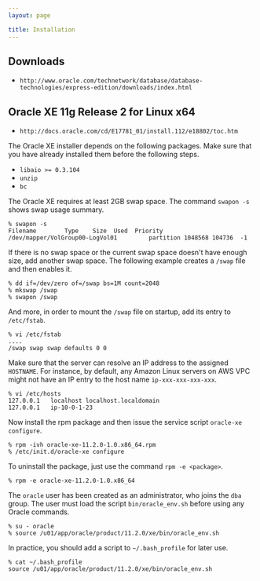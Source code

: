 ```yaml
---
layout: page

title: Installation
---
```


## Downloads

* `http://www.oracle.com/technetwork/database/database-technologies/express-edition/downloads/index.html`

## Oracle XE 11g Release 2 for Linux x64

* `http://docs.oracle.com/cd/E17781_01/install.112/e18802/toc.htm`

The Oracle XE installer depends on the following packages. Make sure that you have already installed them before the following steps.

* `libaio >= 0.3.104`
* `unzip`
* `bc`

The Oracle XE requires at least 2GB swap space. The command `swapon -s` shows swap usage summary.

    % swapon -s
    Filename        Type    Size  Used  Priority
    /dev/mapper/VolGroup00-LogVol01         partition 1048568 104736  -1

If there is no swap space or the current swap space doesn't have enough size, add another swap space. The following example creates a `/swap` file and then enables it.

    % dd if=/dev/zero of=/swap bs=1M count=2048
    % mkswap /swap
    % swapon /swap

And more, in order to mount the `/swap` file on startup, add its entry to `/etc/fstab`.

    % vi /etc/fstab
    ....
    /swap swap swap defaults 0 0

Make sure that the server can resolve an IP address to the assigned `HOSTNAME`. For instance, by default, any Amazon Linux servers on AWS VPC might not have an IP entry to the host name `ip-xxx-xxx-xxx-xxx`.

    % vi /etc/hosts
    127.0.0.1   localhost localhost.localdomain
    127.0.0.1   ip-10-0-1-23

Now install the rpm package and then issue the service script `oracle-xe configure`.

    % rpm -ivh oracle-xe-11.2.0-1.0.x86_64.rpm
    % /etc/init.d/oracle-xe configure

To uninstall the package, just use the command `rpm -e <package>`.

    % rpm -e oracle-xe-11.2.0-1.0.x86_64

The `oracle` user has been created as an administrator, who joins the `dba` group. The user must load the script `bin/oracle_env.sh`  before using any Oracle commands.

    % su - oracle
    % source /u01/app/oracle/product/11.2.0/xe/bin/oracle_env.sh

In practice, you should add a script to `~/.bash_profile` for later use.

    % cat ~/.bash_profile
    source /u01/app/oracle/product/11.2.0/xe/bin/oracle_env.sh

